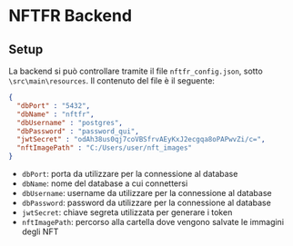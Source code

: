 # NFTFR Backend

## Setup

La backend si può controllare tramite il file `nftfr_config.json`, sotto `\src\main\resources`. Il contenuto del file è il seguente:

```json
{
  "dbPort" : "5432",
  "dbName" : "nftfr",
  "dbUsername" : "postgres",
  "dbPassword" : "password_qui",
  "jwtSecret" : "odAh38us0qj7coVBSfrvAEyKxJ2ecgqa8oPAPwvZi/c=",
  "nftImagePath" : "C:/Users/user/nft_images"
}
```

- `dbPort`: porta da utilizzare per la connessione al database
- `dbName`: nome del database a cui connettersi
- `dbUsername`: username da utilizzare per la connessione al database
- `dbPassword`: password da utilizzare per la connessione al database
- `jwtSecret`: chiave segreta utilizzata per generare i token
- `nftImagePath`: percorso alla cartella dove vengono salvate le immagini degli NFT